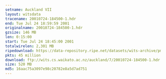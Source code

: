```yaml
---
setname: Auckland VII
layout: witsdata
tracename: 20010724-184500-1.hdr
end: Tue Jul 24 18:59:59 2001
originalname: 20010724-184500-1.hdr
gzsize: 146 MB
len: 0:15:00
start: Tue Jul 24 18:45:00 2001
totalwirelen: 2,301 MB
ripedownload: https://data-repository.ripe.net/datasets/wits-archive/pma/long/auck/7//20010724-184500-1.hdr.gz
pkts: 45 million
download: ftp://wits.cs.waikato.ac.nz/auckland/7/20010724-184500-1.hdr.gz
size: 520 MB
md5: 16aac75a3097e98c20782e8a5d7ad751
---
```


